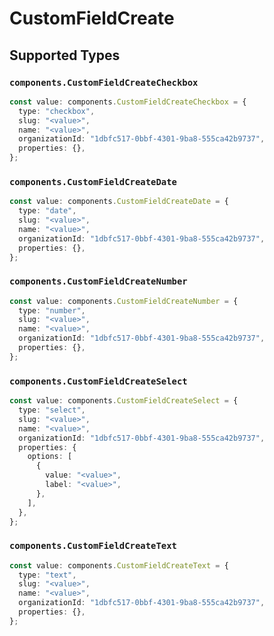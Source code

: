 # CustomFieldCreate


## Supported Types

### `components.CustomFieldCreateCheckbox`

```typescript
const value: components.CustomFieldCreateCheckbox = {
  type: "checkbox",
  slug: "<value>",
  name: "<value>",
  organizationId: "1dbfc517-0bbf-4301-9ba8-555ca42b9737",
  properties: {},
};
```

### `components.CustomFieldCreateDate`

```typescript
const value: components.CustomFieldCreateDate = {
  type: "date",
  slug: "<value>",
  name: "<value>",
  organizationId: "1dbfc517-0bbf-4301-9ba8-555ca42b9737",
  properties: {},
};
```

### `components.CustomFieldCreateNumber`

```typescript
const value: components.CustomFieldCreateNumber = {
  type: "number",
  slug: "<value>",
  name: "<value>",
  organizationId: "1dbfc517-0bbf-4301-9ba8-555ca42b9737",
  properties: {},
};
```

### `components.CustomFieldCreateSelect`

```typescript
const value: components.CustomFieldCreateSelect = {
  type: "select",
  slug: "<value>",
  name: "<value>",
  organizationId: "1dbfc517-0bbf-4301-9ba8-555ca42b9737",
  properties: {
    options: [
      {
        value: "<value>",
        label: "<value>",
      },
    ],
  },
};
```

### `components.CustomFieldCreateText`

```typescript
const value: components.CustomFieldCreateText = {
  type: "text",
  slug: "<value>",
  name: "<value>",
  organizationId: "1dbfc517-0bbf-4301-9ba8-555ca42b9737",
  properties: {},
};
```

